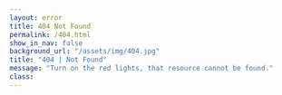 ```yaml
---
layout: error
title: 404 Not Found
permalink: /404.html
show_in_nav: false
background_url: "/assets/img/404.jpg"
title: "404 | Not Found"
message: "Turn on the red lights, that resource cannot be found."
class:
---
```

